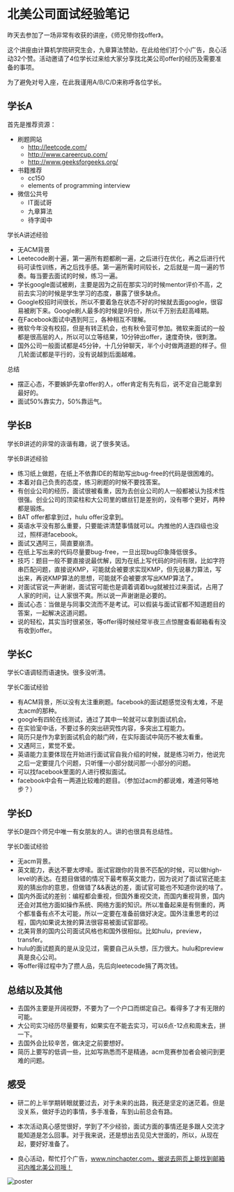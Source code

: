 # 北美公司面试经验笔记

昨天去参加了一场非常有收获的讲座，《师兄带你找offer》。

这个讲座由计算机学院研究生会，九章算法赞助，在此给他们打个小广告，良心活动32个赞。活动邀请了4位学长过来给大家分享找北美公司offer的经历及需要准备的事项。

为了避免对号入座，在此我谨用A/B/C/D来称呼各位学长。

## 学长A

首先是推荐资源：

+ 刷题网站
	+ http://leetcode.com/
	+ http://www.careercup.com/
	+ http://www.geeksforgeeks.org/
+ 书籍推荐
	+ cc150
	+ elements of programming interview	
+ 微信公共号
	+ IT面试哥
	+ 九章算法
	+ 待字闺中

学长A讲述经验

+ 无ACM背景
+ Leetecode刷十遍，第一遍所有题都刷一遍，之后进行在优化，再之后进行代码可读性训练，再之后找手感。第一遍所需时间较长，之后就是一周一遍的节奏。每当要去面试的时候，练习一遍。
+ 学长google面试被刷，主要是因为之前在那实习的时候mentor评价不高，之前去实习的时候是学生学习的态度，暴露了很多缺点。
+ Google校招时间很长，所以不要着急在状态不好的时候就去面google，很容易被刷下来。Google刷人最多的时候是9月份，所以千万别去赶高峰期。
+ 在Facebook面试中遇到阿三，各种相互不理解。
+ 微软今年没有校招，但是有转正机会，也有秋令营可参加。微软来面试的一般都是很高层的人，所以可以立等结果，10分钟出offer，速度奇快，很刺激。
+ 国外公司一般面试都是45分钟，十几分钟聊天，半个小时做两道题的样子。但几轮面试都是平行的，没有说越到后面越难。

总结

+ 摆正心态，不要嫉妒先拿offer的人，offer肯定有先有后，说不定自己能拿到最好的。
+ 面试50%靠实力，50%靠运气。

## 学长B

学长B讲述的非常的诙谐有趣，说了很多笑话。

学长B讲述经验

+ 练习纸上做题，在纸上不依靠IDE的帮助写出bug-free的代码是很困难的。
+ 本着对自己负责的态度，练习刷题的时候不要找答案。
+ 有创业公司的经历，面试很被看重，因为去创业公司的人一般都被认为技术性很强。创业公司的顶梁柱和大公司里的螺丝钉是差别的，没有哪个更好，两种都是锻炼。
+ BAT offer都拿到过，hulu offer没拿到。
+ 英语水平没有那么重要，只要能讲清楚事情就可以。内推他的人连四级也没过，照样进facebook。
+ 面试又遇阿三，简直要崩溃。
+ 在纸上写出来的代码尽量要bug-free，一旦出现bug印象降低很多。
+ 技巧：题目一般不要直接说最优解，因为在纸上写代码的时间有限，比如字符串匹配问题，直接说KMP，可能就会被要求实现KMP，但先说暴力算法，写出来，再说KMP算法的思想，可能就不会被要求写出KMP算法了。
+ 对面试官说一声谢谢，面试官可能也是调着调着bug就被拉过来面试，占用了人家的时间，让人家很不爽。所以说一声谢谢是必要的。
+ 面试心态：当做是与同事交流而不是考试。可以假装与面试官都不知道题目的答案，一起解决这道问题。
+ 说的轻松，其实当时很紧张，等offer得时候经常半夜三点惊醒查看邮箱看有没有收到offer。

## 学长C

学长C语调轻而语速快。很多没听清。

学长C面试经验

+ 有ACM背景，所以没有太注重刷题。facebook的面试题感觉没有太难，不是太acm的那种。
+ google有四轮在线测试，通过了其中一轮就可以拿到面试机会。
+ 在实验室中话，不要过多的突出研究性内容，多突出工程能力。
+ 简历只是作为拿到面试机会的敲门砖，在实际面试中简历不被太看重。
+ 又遇阿三，累觉不爱。
+ 英语能力主要体现在开始进行面试官自我介绍的时候，就是练习听力，他说完之后一定要提几个问题，只听懂一小部分就问那一小部分的问题。
+ 可以找facebook里面的人进行模拟面试。
+ facebook中会有一两道比较难的题目。（参加过acm的都说难，难道何等地步？）

## 学长D

学长D是四个师兄中唯一有女朋友的人。讲的也很具有总结性。

学长D面试经验

+ 无acm背景。
+ 英文能力，表达不要太啰嗦。面试官跟你的背景不匹配的时候，可以做high-level的表达。在题目做错的情况下最考察英文能力，因为说对了面试官还能主观的猜出你的意思，但做错了&&表达的差，面试官可能也不知道你说的啥了。
+ 国内外面试的差别：编程都会重视，但国外重视交流，而国内重视背景，国内还会对其他方面如操作系统、网络方面的知识。所以准备起来是有侧重的，两个都准备有点不太可能，所以一定要在准备前做好决定。国外注重思考的过程，国内如果说太挫的算法很容易被面试官鄙视。
+ 北美背景的国内公司面试风格也和国外很相似。比如hulu，preview，transfer。
+ hulu的面试题真的是从没见过，需要自己从头想，压力很大。hulu和preview真是良心公司。
+ 等offer得过程中为了攒人品，先后向leetecode捐了两次钱。

## 总结以及其他

+ 去国外主要是开阔视野，不要为了一个户口而绑定自己。看得多了才有无限的可能。
+ 大公司实习经历尽量要有，如果实在不能去实习，可以6点-12点和周末去，拼一下。
+ 去国外会比较辛苦，做决定之前要想好。
+ 简历上要写的低调一些，比如写熟悉而不是精通，acm竞赛参加者会被问到更难的问题。


## 感受

+ 研二的上半学期转眼就要过去，对于未来的出路，我还是坚定的迷茫着。但是没关系，做好手边的事情，多手准备，车到山前总会有路。
 
+ 本次活动真心感觉很好，学到了不少经验，面试方面的事情还是多跟人交流才能知道是怎么回事。对于我来说，还是想出去见见大世面的，所以，从现在起，要好好准备了。

+ 良心活动，帮忙打个广告，www.ninchapter.com，据说去网页上能找到邮箱可内推北美公司哦！
	

![poster](https://raw.githubusercontent.com/stdcoutzyx/Blogs/master/blogs/imgs/n1-1.png)
	
	